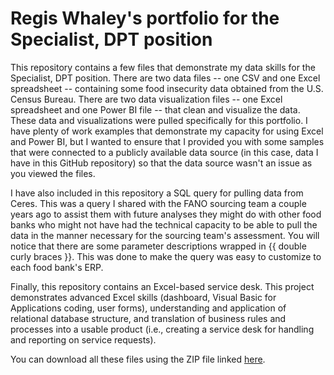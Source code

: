 # Regis Whaley's portfolio for the Specialist, DPT position

This repository contains a few files that demonstrate my data skills for the Specialist, DPT position. There are two data files -- one CSV and one Excel spreadsheet -- containing some food insecurity data obtained from the U.S. Census Bureau. There are two data visualization files -- one Excel spreadsheet and one Power BI file -- that clean and visualize the data. These data and visualizations were pulled specifically for this portfolio. I have plenty of work examples that demonstrate my capacity for using Excel and Power BI, but I wanted to ensure that I provided you with some samples that were connected to a publicly available data source (in this case, data I have in this GitHub repository) so that the data source wasn't an issue as you viewed the files.

I have also included in this repository a SQL query for pulling data from Ceres. This was a query I shared with the FANO sourcing team a couple years ago to assist them with future analyses they might do with other food banks who might not have had the technical capacity to be able to pull the data in the manner necessary for the sourcing team's assessment. You will notice that there are some parameter descriptions wrapped in {{ double curly braces }}. This was done to make the query was easy to customize to each food bank's ERP.

Finally, this repository contains an Excel-based service desk. This project demonstrates advanced Excel skills (dashboard, Visual Basic for Applications coding, user forms), understanding and application of relational database structure, and translation of business rules and processes into a usable product (i.e., creating a service desk for handling and reporting on service requests).

You can download all these files using the ZIP file linked [here](https://github.com/mrrawhaley/FANO_DPT_Specialist/raw/main/Regis%20Whaley%20-%20Specialist%2C%20DPT.zip).
